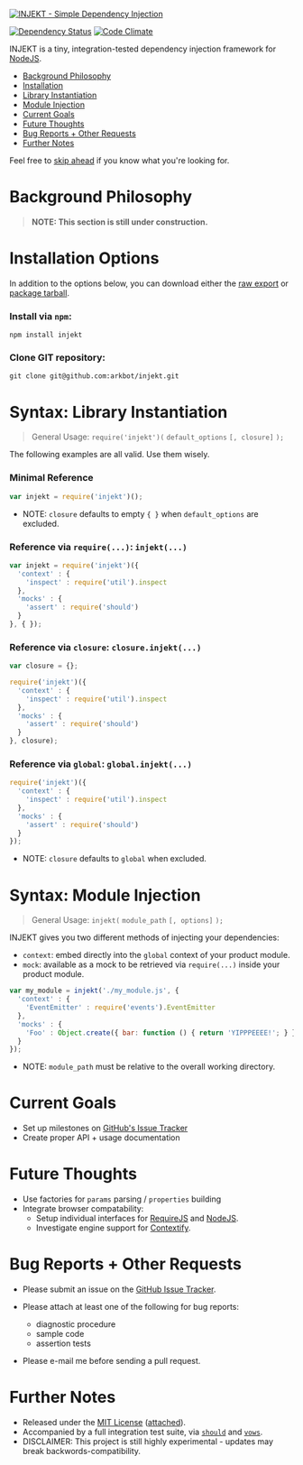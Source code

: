 [![INJEKT - Simple Dependency Injection](https://raw.github.com/arkbot/injekt/master/resources/images/logo-small.png)](https://github.com/arkbot/injekt)

[![Dependency Status](https://gemnasium.com/arkbot/injekt.png)](https://gemnasium.com/arkbot/injekt) [![Code Climate](https://codeclimate.com/github/arkbot/injekt.png)](https://codeclimate.com/github/arkbot/injekt)

INJEKT is a tiny, integration-tested dependency injection framework for [NodeJS](http://nodejs.org/).

* [Background Philosophy](#background-philosophy)
* [Installation](#installation-options)
* [Library Instantiation](#syntax-library-instantiation)
* [Module Injection](#syntax-module-injection)
* [Current Goals](#current-goals)
* [Future Thoughts](#future-thoughts)
* [Bug Reports + Other Requests](#bug-reports--other-requests)
* [Further Notes](#further-notes)

Feel free to [skip ahead](#installation-options) if you know what you're looking for.

# Background Philosophy ##

> **NOTE: This section is still under construction.**

<!--

While scouring the web in my previous research on the subject, I've noticed that the logical rhetoric can obscure the underlying ideals behind _Dependency Injection_ and its practical implications. With that being said, this section will briefly digress into some intellectual banter regarding design patterns and general programming strategy, and conclude with an simplified example of implementing this philosophy using INJECT.

Part of our job, as _responsible software engineers_, is to ensure that we write maintainable code that can be readily adjusted to changes in functional requirements. While there are many methodologies available to help us meet this goal, we should be able to agree, in general, that our code is implicitly maintainable if each tier of the platform is _reliable_, _performant_, and _individually testable_.

To put it less concisely, INJEKT is a platform for loading your software dependencies in an injectable manner. For those of you not familiar with the principles behind _Dependency Injection_ (dependency inversion, inversion of control, context isolation, etc.), you're probably wondering what _an injectable manner_ constitutes. Here's a hint, the following code is the complete opposite of what I mean:

```javascript
var Car = Object.create({
  'init' : function () {
    var Engine = require('engine.js'), LockingMechanism = require('locking_mechanism.js'); // bad bad bad
    this.engine = new Engine();
    this.locking_mechanism = new LockingMechanism();    
  }
});
```

### Inversion of Control Life Cycle

One interpretation of these ideals, which I'm heavily biased towards, is that software architecture should be designed in a declarative, top-down fashion, where the consumer explicitly tells the product how to satisfy its contract dependencies. Decoupled objects are bound together at run time, in a cascading manner, as determined by their parent context. One obvious implication of this pattern is that it forces consumers to be inherently testable from any angle, by enforcing distinct organizational boundaries, which additionally reinforces the maintainability of the application.

> TODO: brief overview of dependency inversion principle

Since the terminology piles up rather quickly, here's a brief outline of the big players in the life cycle.

#### Provider

The Provider, also known as the injector, is the mechanism which _injects_ dependencies into the Product module. It usually takes the form of a wrapper object, which acts like `require()` and other loading mechanisms, but provides a [DSL](https://en.wikipedia.org/wiki/Domain-specific_language) for inserting dependencies at a higher context.

#### Consumer

The Consumer is the dependent parent context which uses the Product module. This classification is relative. For example, `Car` acts as a Consumer while using `Engine`, but from a different parent context, can also act as a Product (e.g. when used by the application driver).

#### Product

The Product is the required module that dependencies are injected into from the immediate parent context.

This classification is also relative, in a manner similiar to the way Consumer is relative to context.

#### Contracts

Contracts are the dependencies injected into the Product module, and are classified in two different ways. A _Declared Dependency_ is the contract definition of an interface, while a _Resolved Dependency_ is the implementation of that contract. For example, `Engine` is declared by the contract with `Car`, but may be resolved as `DieselEngine` or any other implementation that implements the appropriate interface.

> TODO: further overview of inversion of control + brief overview of context isolation

These are the key principles behind [Dependency Injection](https://en.wikipedia.org/wiki/Dependency_injection).

### Practical Applications ####

Pursuing the theme from the previous example, here's a simplified example that implements the _most basic_ ideals of dependency injection.

```javascript
var Car = Object.create({
  'init' : function (engine, locking_mechanism) {
    this.engine = engine;
    this.locking_mechanism = locking_mechanism;   
  }
});
```

You can use a constructor or an initialization method in order to inject your `Engine` and `LockingMechanism` objects, as shown above, but this is less than ideal. Constructors are meant to be used for setting member variables, and should not be used to dictate internal class behavior, from an architectural perspective. Objects should be open for extension, but closed for modification, so dependencies must be inserted via a different mechanism.

Keeping the [Open/Close Principle](https://en.wikipedia.org/wiki/Open/closed_principle) in mind, we design a simple, contractual interface in which we maintain the assumptions that an `Engine` must be able to `start()` / `stop()` and a locking mechanism must be able to `lock()` / `unlock()` the doors. In the updated example below, `Engine` is decoupled from `Car` such that changes can be made to implementation of the `Engine` without affecting the internal behavior of the `Car`, and vice-versa. More importantly, this enables us to also bind different implementations of a dependency at run-time, as long as it satisfies the contract.

```javascript
// engine.js:

var Engine = {
  'start' : function () {
    console.log('DEBUG: Engine started!');
  },
  'stop' : function () {
    console.log('DEBUG: Engine stopped!');
  }
};
module.exports = Object.create(Engine);
```
```javascript
// automatic_locks.js:

var AutomaticLocks = {
  'lock' : function () { 
    console.log('DEBUG: Doors locked!');
  },
  'unlock' : function () { 
    console.log('DEBUG: Doors unlocked!');
  }
};
module.exports = Object.create(AutomaticLocks);
```

And here is an updated `Car` module which depends on the components above.

```javascript
// car.js:

var Car = {
  'init' : function () {
    this.engine = require('engine');
    this.locking_mechanism = require('locking_mechanism');
  },
  'start' : function () {
    this.engine.start();
    this.locking_mechanism.lock();
  },
  'stop' : function () {
    this.engine.stop();
    this.locking_mechanism.unlock();
  },
  'drive' : function () { ... }
};
module.exports = Object.create(Car);
```

Up to this point, all the `Car` components have been decoupled, but they still need to be bound together at run-time. Unless a `package.json` exists for each component (undeniably overkill), `require()` won't find what it's looking for. However, with INJEKT, which extends the functionality of `require()`, the integration is trivial.

```javascript
var injekt = require('injekt')();

var engine_implementation = require('components/engine.js');
var locking_implementation = require('components/automatic_locks.js');

var my_car = injekt('./car.js', {
  'mocks' : {
    'engine'            : engine_implementation,
    'locking_mechanism' : locking_implementation
  }
});

my_car.init();
my_car.start();
my_car.drive();
my_car.stop();
```

> TODO: conclusion

And that's all, folks.

-->

# Installation Options

In addition to the options below, you can download either the [raw export](https://raw.github.com/arkbot/injekt/master/lib/injekt.js) or [package tarball](https://github.com/arkbot/injekt/tarball/master).

### Install via `npm`:

    npm install injekt

### Clone GIT repository:

    git clone git@github.com:arkbot/injekt.git

# Syntax: Library Instantiation

> General Usage: `require('injekt')(` `default_options` `[, closure]` `);`

The following examples are all valid. Use them wisely.

### Minimal Reference

```javascript
var injekt = require('injekt')();
```

* NOTE: `closure` defaults to empty `{ }` when `default_options` are excluded.

### Reference via `require(...)`: `injekt(...)`

```javascript
var injekt = require('injekt')({
  'context' : {
    'inspect' : require('util').inspect
  },
  'mocks' : { 
    'assert' : require('should')
  }
}, { });
```

### Reference via `closure`: `closure.injekt(...)`

```javascript
var closure = {};

require('injekt')({
  'context' : {
    'inspect' : require('util').inspect
  },
  'mocks' : { 
    'assert' : require('should')
  }
}, closure);
```

### Reference via `global`: `global.injekt(...)`

```javascript
require('injekt')({
  'context' : {
    'inspect' : require('util').inspect
  },
  'mocks' : { 
    'assert' : require('should')
  }
});
```

* NOTE: `closure` defaults to `global` when excluded.

# Syntax: Module Injection

> General Usage: `injekt(` `module_path` `[, options]` `);`

INJEKT gives you two different methods of injecting your dependencies:

* `context`: embed directly into the `global` context of your product module.
* `mock`: available as a mock to be retrieved via `require(...)` inside your product module.

```javascript    
var my_module = injekt('./my_module.js', {
  'context' : { 
    'EventEmitter' : require('events').EventEmitter
  },
  'mocks' : {
    'Foo' : Object.create({ bar: function () { return 'YIPPPEEEE!'; } })
  }
});
```

* NOTE: `module_path` must be relative to the overall working directory.

# Current Goals

* Set up milestones on [GitHub's Issue Tracker](https://github.com/aeberlin/injekt/issues)
* Create proper API + usage documentation

# Future Thoughts

* Use factories for `params` parsing / `properties` building
* Integrate browser compatability:
  * Setup individual interfaces for [RequireJS](http://www.requirejs.org) and [NodeJS](http://nodejs.org/docs/v0.4.7/api/modules.html#all_Together...).
  * Investigate engine support for [Contextify](https://npmjs.org/package/contextify).

# Bug Reports + Other Requests

* Please submit an issue on the [GitHub Issue Tracker](https://github.com/aeberlin/injekt/issues).

* Please attach at least one of the following for bug reports:
  * diagnostic procedure
  * sample code
  * assertion tests

* Please e-mail me before sending a pull request.

# Further Notes

* Released under the [MIT License](http://www.opensource.org/licenses/MIT) ([attached](https://github.com/arkbot/injekt/blob/master/LICENSE.txt)).
* Accompanied by a full integration test suite, via [`should`](https://npmjs.org/package/should) and [`vows`](https://npmjs.org/package/vows).
* DISCLAIMER: This project is still highly experimental - updates may break backwords-compatibility.
